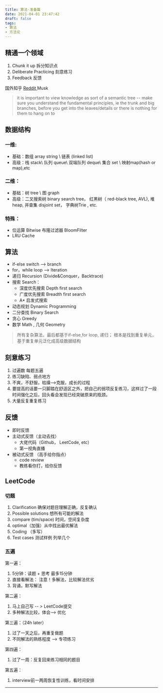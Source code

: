 ```yaml
---
title: 算法-准备篇
date: 2021-04-01 23:47:42
draft: false
tags:
- 算法
- 方法论
---
```


## 精通一个领域
1. Chunk it up 拆分知识点
1. Deliberate Practicing 刻意练习
1. Feedback 反馈



国外知乎  [Reddit ](https://www.reddit.com/)  Musk

> it is important to view knowledge as sort of a semantic tree -- make sure you understand the fundamental principles, ie the trunk and big branches, before you get into the leaves/details or there is nothing for them to hang on to



## 数据结构
### 一维:

- 基础：数组 array string   \   链表 (linked list)
- 高级：栈 stack\ 队列 queue\ 双端队列 deque\ 集合 set \ 映射map(hash or map),etc

### 二维：

- 基础：树 tree  \ 图 graph
- 高级：二叉搜索树 binary search tree， 红黑树（ red-black tree, AVL), 堆 heap, 并查集 disjoint set， 字典树Trie , etc.

### 特殊：

- 位运算 Bitwise   布隆过滤器 BloomFilter
- LRU Cache



## 算法

- if-else switch  --> branch
- for，while  loop  --> Iteration
- 递归 Recursion (Divide&Conquer，Backtrace)
- 搜索 Search：
   - 深度优先搜索 Depth first search
   - 广度优先搜索 Breadth first search
   - A* 启发式搜索
- 动态规划 Dynamic Programming
- 二分查找 Binary Search
- 贪心  Greedy
- 数学 Math , 几何 Geometry

> 所有复杂算法，最后都基于if-else,for loop, 递归； 根本是找到重复单元，基于重复单元泛化成高级数据结构



## 刻意练习

1. 过遍数 每题五遍
1. 练习缺陷、弱点地方
1. 不爽，不舒服，枯燥-->克服，成长的过程
1. 要提高的话要一只脚踏在舒适区之外，把自己的弱项反复练习，这样过了一段时间强化之后，回头看会发现已经突破原来的瓶颈。
1. 大量反复重复练习



## 反馈

- 即时反馈
- 主动式反馈（主动去找）
   - 大佬代码（Github， LeetCode, etc）
   - 第一视角直播
- 被动式反馈 （高手给你指点）
   - code review
   - 教练看你打，给你反馈



## LeetCode

### 切题

1. Clarification 确保对题目理解正确，反复确认
1.  Possible solutions 想所有可能的解法
   1. compare (tim/space) 时间，空间复杂度
   1. optimal（加强）从中找出最优解法
3. Coding （多写）
3. Test cases  测试样例 列举几个



### 五遍
第一遍：

1. 5分钟：读题 + 思考  最多15分钟
1. 直接看解法： 注意！多解法，比较解法优劣
1. 背诵，默写解法

第二遍：

1. 马上自己写   -- > LeetCode提交
1. 多种解法比较，体会--> 优化

第三遍：（24h later）

1. 过了一天之后，再重复做题
1. 不同解法的熟练程度 --> 专项练习

第四遍：

1. 过了一周：反复回来练习相同的题目

第五遍：

1. interview前一两周恢复性训练，看时间安排

---